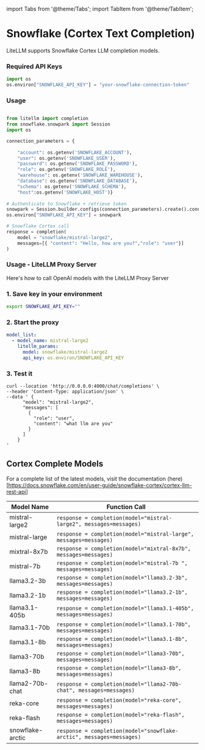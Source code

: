 import Tabs from '@theme/Tabs';
import TabItem from '@theme/TabItem';

# Snowflake (Cortex Text Completion)

LiteLLM supports Snowflake Cortex LLM completion models.

### Required API Keys

```python
import os 
os.environ["SNOWFLAKE_API_KEY"] = "your-snowflake-connection-token"
```

### Usage
```python

from litellm import completion
from snowflake.snowpark import Session
import os

connection_parameters = {
    
    "account": os.getenv('SNOWFLAKE_ACCOUNT'),
    "user": os.getenv('SNOWFLAKE_USER'),
    "password": os.getenv('SNOWFLAKE_PASSWORD'),
    "role": os.getenv('SNOWFLAKE_ROLE'),
    "warehouse": os.getenv('SNOWFLAKE_WAREHOUSE'),
    "database": os.getenv('SNOWFLAKE_DATABASE'),
    "schema": os.getenv('SNOWFLAKE_SCHEMA'),
    "host":os.getenv('SNOWFLAKE_HOST')}  
      
# Authenticate to Snowflake + retrieve token
snowpark = Session.builder.configs(connection_parameters).create().connection.rest.token
os.environ["SNOWFLAKE_API_KEY"] = snowpark

# Snowflake Cortex call
response = completion(
    model = "snowflake/mistral-large2", 
    messages=[{ "content": "Hello, how are you?","role": "user"}]
)
```

### Usage - LiteLLM Proxy Server

Here's how to call OpenAI models with the LiteLLM Proxy Server

### 1. Save key in your environment

```bash
export SNOWFLAKE_API_KEY=""
```

### 2. Start the proxy 

```yaml
model_list:
  - model_name: mistral-large2
    litellm_params:
      model: snowflake/mistral-large2
      api_key: os.environ/SNOWFLAKE_API_KEY
```

### 3. Test it

```shell
curl --location 'http://0.0.0.0:4000/chat/completions' \
--header 'Content-Type: application/json' \
--data ' {
      "model": "mistral-large2",
      "messages": [
        {
          "role": "user",
          "content": "what llm are you"
        }
      ]
    }
'
```


## Cortex Complete Models

For a complete list of the latest models, visit the documentation (here)[https://docs.snowflake.com/en/user-guide/snowflake-cortex/cortex-llm-rest-api]

| Model Name          | Function Call                                      |
|---------------------|----------------------------------------------------|
| mistral-large2 | `response = completion(model="mistral-large2", messages=messages)` |
| mistral-large | `response = completion(model="mistral-large", messages=messages)` |
| mixtral-8x7b         | `response = completion(model="mixtral-8x7b", messages=messages)` |
| mistral-7b         | `response = completion(model="mistral-7b ", messages=messages)` |
| llama3.2-3b | `response = completion(model="llama3.2-3b", messages=messages)` |
| llama3.2-1b | `response = completion(model="llama3.2-1b", messages=messages)` |
| llama3.1-405b   | `response = completion(model="llama3.1-405b", messages=messages)` |
| llama3.1-70b   | `response = completion(model="llama3.1-70b", messages=messages)` |
| llama3.1-8b | `response = completion(model="llama3.1-8b", messages=messages)` |
| llama3-70b | `response = completion(model="llama3-70b", messages=messages)` |
| llama3-8b | `response = completion(model="llama3-8b", messages=messages)` |
| llama2-70b-chat | `response = completion(model="llama2-70b-chat", messages=messages)` |
| reka-core | `response = completion(model="reka-core", messages=messages)` |
| reka-flash | `response = completion(model="reka-flash", messages=messages)` |
| snowflake-arctic | `response = completion(model="snowflake-arctic", messages=messages)` |
